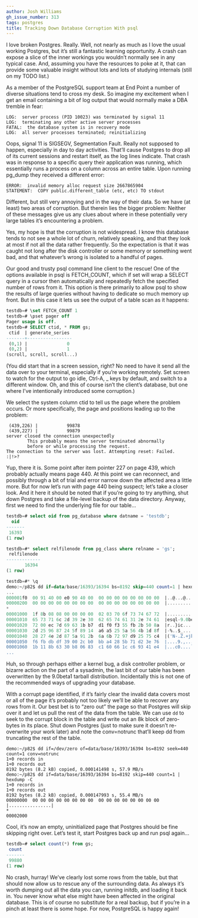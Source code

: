 ```yaml
---
author: Josh Williams
gh_issue_number: 313
tags: postgres
title: Tracking Down Database Corruption With psql
---
```


I love broken Postgres. Really. Well, not nearly as much as I love the usual working Postgres, but it’s still a fantastic learning opportunity. A crash can expose a slice of the inner workings you wouldn’t normally see in any typical case. And, assuming you have the resources to poke at it, that can provide some valuable insight without lots and lots of studying internals (still on my TODO list.)

As a member of the PostgreSQL support team at End Point a number of diverse situations tend to cross my desk. So imagine my excitement when I get an email containing a bit of log output that would normally make a DBA tremble in fear:

```nohighlight
LOG:  server process (PID 10023) was terminated by signal 11
LOG:  terminating any other active server processes
FATAL:  the database system is in recovery mode
LOG:  all server processes terminated; reinitializing
```

Oops, signal 11 is SIGSEGV, Segmentation Fault. Really not supposed to happen, especially in day to day activities. That’ll cause Postgres to drop all of its current sessions and restart itself, as the log lines indicate. That crash was in response to a specific query their application was running, which essentially runs a process on a column across an entire table. Upon running pg_dump they received a different error:

```nohighlight
ERROR:  invalid memory alloc request size 2667865904
STATEMENT:  COPY public.different_table (etc, etc) TO stdout
```

Different, but still very annoying and in the way of their data. So we have (at least) two areas of corruption. But therein lies the bigger problem: Neither of these messages give us any clues about where in these potentially very large tables it’s encountering a problem.

Yes, my hope is that the corruption is not widespread. I know this database tends to not see a whole lot of churn, relatively speaking, and that they look at most if not all the data rather frequently. So the expectation is that it was caught not long after the disk controller or some memory or something went bad, and that whatever’s wrong is isolated to a handful of pages.

Our good and trusty psql command line client to the rescue! One of the options available in psql is FETCH_COUNT, which if set will wrap a SELECT query in a cursor then automatically and repeatedly fetch the specified number of rows from it. This option is there primarily to allow psql to show the results of large queries without having to dedicate so much memory up front. But in this case it lets us see the output of a table scan as it happens:

```sql
testdb=# \set FETCH_COUNT 1
testdb=# \pset pager off
Pager usage is off.
testdb=# SELECT ctid, * FROM gs;
 ctid  | generate_series
-------+-----------------
 (0,1) |               0
 (0,2) |               1
(scroll, scroll, scroll...)
```

(You did start that in a screen session, right? No need to have it send all the data over to your terminal, especially if you’re working remotely. Set screen to watch for the output to go idle, Ctrl-A, _ keys by default, and switch to a different window. Oh, and this of course isn’t the client’s database, but one where I’ve intentionally introduced some corruption.)

We select the system column ctid to tell us the page where the problem occurs. Or more specifically, the page and positions leading up to the problem:

```nohighlight
 (439,226) |           99878
 (439,227) |           99879
server closed the connection unexpectedly
        This probably means the server terminated abnormally
        before or while processing the request.
The connection to the server was lost. Attempting reset: Failed.
:|!>?
```

Yup, there it is. Some point after item pointer 227 on page 439, which probably actually means page 440. At this point we can reconnect, and possibly through a bit of trial and error narrow down the affected area a little more. But for now let’s run with page 440 being suspect; let’s take a closer look. And it here it should be noted that if you’re going to try anything, shut down Postgres and take a file-level backup of the data directory. Anyway, first we need to find the underlying file for our table...

```sql
testdb=# select oid from pg_database where datname = 'testdb';
  oid
-------
 16393
(1 row)

testdb=#* select relfilenode from pg_class where relname = 'gs';
 relfilenode
-------------
       16394
(1 row)

testdb=#* \q
demo:~/p82$ dd if=data/base/16393/16394 bs=8192 skip=440 count=1 | hexdump -C | less
...
000001f0  00 91 40 00 e0 90 40 00  00 00 00 00 00 00 00 00  |..@...@.........|
00000200  00 00 00 00 00 00 00 00  00 00 00 00 00 00 00 00  |................|
*
00001000  1f 8b 08 08 00 00 00 00  02 03 70 6f 73 74 67 72  |..........postgr|
00001010  65 73 71 6c 2d 39 2e 30  62 65 74 61 31 2e 74 61  |esql-9.0beta1.ta|
00001020  72 00 ec 7d 69 63 1b b7  d1 f0 f3 55 fb 2b 50 8a  |r..}ic.....U.+P.|
00001030  2d 25 96 87 24 5f 89 14  a6 a5 25 5a 56 4b 1d 8f  |-%..$_....%ZVK..|
00001040  28 27 4e 2d 87 5a 91 2b  6a 6b 72 97 d9 25 75 c4  |('N-.Z.+jkr..%u.|
00001050  f6 fb db df 39 00 2c b0  bb a4 28 5b 71 d2 3e 76  |....9.,...([q.>v|
00001060  1b 11 8b 63 30 b8 06 83  c1 60 66 1c c6 93 41 e4  |...c0....`f...A.|
...
```

Huh, so through perhaps either a kernel bug, a disk controller problem, or bizarre action on the part of a sysadmin, the last bit of our table has been overwritten by the 9.0beta1 tarball distribution. Incidentally this is not one of the recommended ways of upgrading your database.

With a corrupt page identified, if it’s fairly clear the invalid data covers most or all of the page it’s probably not too likely we’ll be able to recover any rows from it. Our best bet is to “zero out” the page so that Postgres will skip over it and let us pull the rest of the data from the table. We can use `dd` to seek to the corrupt block in the table and write out an 8k block of zero-bytes in its place. Shut down Postgres (just to make sure it doesn’t re-overwrite your work later) and note the conv=notrunc that’ll keep dd from truncating the rest of the table.

```nohighlight
demo:~/p82$ dd if=/dev/zero of=data/base/16393/16394 bs=8192 seek=440 count=1 conv=notrunc
1+0 records in
1+0 records out
8192 bytes (8.2 kB) copied, 0.000141498 s, 57.9 MB/s
demo:~/p82$ dd if=data/base/16393/16394 bs=8192 skip=440 count=1 | hexdump -C
1+0 records in
1+0 records out
8192 bytes (8.2 kB) copied, 0.000147993 s, 55.4 MB/s
00000000  00 00 00 00 00 00 00 00  00 00 00 00 00 00 00 00  |................|
*
00002000
```

Cool, it’s now an empty, uninitialized page that Postgres should be fine skipping right over. Let’s test it, start Postgres back up and run psql again...

```sql
testdb=# select count(*) from gs;
 count
-------
 99880
(1 row)
```

No crash, hurray! We’ve clearly lost some rows from the table, but that should now allow us to rescue any of the surrounding data. As always it’s worth dumping out all the data you can, running initdb, and loading it back in. You never know what else might have been affected in the original database. This is of course no substitute for a real backup, but if you’re in a pinch at least there is some hope. For now, PostgreSQL is happy again!
